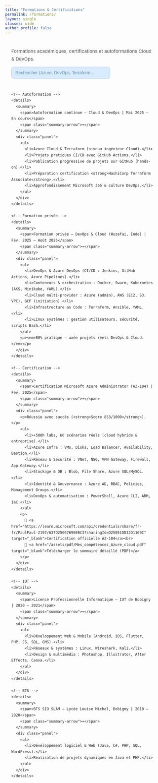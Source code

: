 ```yaml
---
title: "Formations & Certifications"
permalink: /formations/
layout: single
classes: wide
author_profile: false
---
```


<style>
:root{
  --blue:#174c7b;
  --blue-strong:#123d63;
  --muted:#555;
  --panel:#fff;
  --radius:6px;
  --gap:18px;
  --font-sans: "Inter", "Segoe UI", Tahoma, sans-serif;
}
.form-wrap{max-width:1100px;margin:40px auto;padding:0 20px;font-family:var(--font-sans);color:#222;line-height:1.65}
.form-header{margin-bottom:28px}
.form-header h1{font-size:34px;letter-spacing:.02em;margin:0 0 6px;color:var(--blue-strong)}
.form-header p{margin:0;color:var(--muted);font-size:15px}

.form-accordion{display:grid;gap:var(--gap);margin-top:18px}
.form-accordion details{border-radius:var(--radius);overflow:hidden;background:transparent}
.form-accordion details summary{
  list-style:none;cursor:pointer;background:var(--blue);color:#fff;
  padding:16px 22px;font-weight:700;font-size:16px;letter-spacing:.02em;
  display:flex;align-items:center;justify-content:space-between;
  transition:background .18s ease,transform .08s ease;
}
.form-accordion details summary::-webkit-details-marker{display:none}
.form-accordion details summary:hover,
.form-accordion details summary:focus{
  background:linear-gradient(180deg,var(--blue) 0%,var(--blue-strong) 100%);
  transform:translateY(-1px);outline:none
}
.summary-arrow{display:inline-block;width:20px;height:20px;transform:rotate(0deg);transition:transform .35s ease;opacity:.95}
.form-accordion details[open] summary .summary-arrow{transform:rotate(180deg)}
.form-accordion details .panel{
  background:var(--panel);border:1px solid rgba(0,0,0,0.06);border-top:none;
  padding:0 22px;border-radius:0 0 var(--radius) var(--radius);
  box-shadow:0 8px 26px rgba(10,20,30,0.05);
  color:#333;overflow:hidden;max-height:0;opacity:0;
  transition:max-height 1s cubic-bezier(.2,.9,.2,1),opacity .95s ease
}
.form-accordion details[open] .panel{padding:18px 22px 22px;max-height:1400px;opacity:1}
.panel h3{margin:0 0 8px;color:#12263b;font-size:15px;font-weight:700}
.panel p,.panel li{margin:6px 0;font-size:14px}
.panel ul{margin:6px 0 0 18px;padding:0}
.panel li{margin-bottom:8px}

/* Search bar */
.form-header-row{display:flex;align-items:center;justify-content:space-between;gap:12px;flex-wrap:wrap}
.searchbar{position:relative;min-width:280px}
#formSearch{appearance:none;width:320px;max-width:100%;padding:10px 36px 10px 12px;border:1px solid rgba(0,0,0,.15);border-radius:8px;font-size:14px}
#formSearch:focus{outline:none;box-shadow:0 0 0 3px rgba(23,76,123,.15);border-color:var(--blue)}
#clearFormSearch{position:absolute;right:8px;top:50%;transform:translateY(-50%);background:transparent;border:0;font-size:16px;color:#999;cursor:pointer;display:none}
#formSearch{background:#d9ebff;border:1px solid #a8c9f0;color:#123d63;font-weight:500}
#formSearch::placeholder{color:#5b87aa;opacity:.9}
#formMeta{margin-top:6px;color:var(--muted);font-size:13px}
.is-hidden{display:none!important}

/* highlight */
mark.hl{background:#ffeb3b66;color:#111;padding:0 .15em;border-radius:3px;box-shadow:inset 0 0 0 1px #f0d00080}
</style>

<div class="form-wrap">
  <div class="form-header">
    <div class="form-header-row">
      <p style="margin:0">Formations académiques, certifications et autoformations Cloud & DevOps.</p>
      <div class="searchbar">
        <input type="search" id="formSearch" placeholder="Rechercher (Azure, DevOps, Terraform…)" aria-label="Rechercher une formation">
        <button type="button" id="clearFormSearch" aria-label="Effacer">✕</button>
      </div>
    </div>
    <div id="formMeta"></div>
  </div>

  <div class="form-accordion" id="formAccordion">

    <!-- Autoformation -->
    <details>
      <summary>
        <span>Autoformation continue — Cloud & DevOps | Mai 2025 – En cours</span>
        <span class="summary-arrow">▾</span>
      </summary>
      <div class="panel">
        <ul>
          <li>Azure Cloud & Terraform (niveau ingénieur Cloud).</li>
          <li>Projets pratiques CI/CD avec GitHub Actions.</li>
          <li>Publication progressive de projets sur GitHub (hands-on).</li>
          <li>Préparation certification <strong>HashiCorp Terraform Associate</strong>.</li>
          <li>Approfondissement Microsoft 365 & culture DevOps.</li>
        </ul>
      </div>
    </details>

    <!-- Formation privée -->
    <details>
      <summary>
        <span>Formation privée — DevOps & Cloud (Huzefai, Inde) | Fév. 2025 – Août 2025</span>
        <span class="summary-arrow">▾</span>
      </summary>
      <div class="panel">
        <ul>
          <li>DevOps & Azure DevOps (CI/CD : Jenkins, GitHub Actions, Azure Pipelines).</li>
          <li>Conteneurs & orchestration : Docker, Swarm, Kubernetes (AKS, Minikube, YAML).</li>
          <li>Cloud multi-provider : Azure (admin), AWS (EC2, S3, VPC), GCP (initiation).</li>
          <li>Infrastructure as Code : Terraform, Ansible, YAML.</li>
          <li>Linux systèmes : gestion utilisateurs, sécurité, scripts Bash.</li>
        </ul>
        <p><em>80% pratique — axée projets réels DevOps & Cloud.</em></p>
      </div>
    </details>

    <!-- Certification -->
    <details>
      <summary>
        <span>Certification Microsoft Azure Administrator (AZ-104) | Fév. 2025</span>
        <span class="summary-arrow">▾</span>
      </summary>
      <div class="panel">
        <p>Réussie avec succès (<strong>Score 853/1000</strong>).</p>
        <ul>
          <li>+500h labs, 60 scénarios réels (cloud hybride & entreprise).</li>
          <li>Azure Infra : VMs, Disks, Load Balancer, Availability, Bastion.</li>
          <li>Réseau & Sécurité : VNet, NSG, VPN Gateway, Firewall, App Gateway.</li>
          <li>Stockage & DB : Blob, File Share, Azure SQL/MySQL.</li>
          <li>Identité & Gouvernance : Azure AD, RBAC, Policies, Management Groups.</li>
          <li>DevOps & automatisation : PowerShell, Azure CLI, ARM, IaC.</li>
        </ul>
        <p>
          🔗 <a href="https://learn.microsoft.com/api/credentials/share/fr-fr/PaulPaul-2197/637D25067696EBC3?sharingId=D25051DD12D1109C" target="_blank">Certification officielle AZ-104</a><br>
          🔗 <a href="/assets/pdf/Mes_compétences_Azure_cloud.pdf" target="_blank">Télécharger le sommaire détaillé (PDF)</a>
        </p>
      </div>
    </details>

    <!-- IUT -->
    <details>
      <summary>
        <span>Licence Professionnelle Informatique — IUT de Bobigny | 2020 – 2021</span>
        <span class="summary-arrow">▾</span>
      </summary>
      <div class="panel">
        <ul>
          <li>Développement Web & Mobile (Android, iOS, Flutter, PHP, JS, SQL, CMS).</li>
          <li>Réseaux & systèmes : Linux, Wireshark, Kali.</li>
          <li>Design & multimédia : Photoshop, Illustrator, After Effects, Canva.</li>
        </ul>
      </div>
    </details>

    <!-- BTS -->
    <details>
      <summary>
        <span>BTS SIO SLAM — Lycée Louise Michel, Bobigny | 2018 – 2020</span>
        <span class="summary-arrow">▾</span>
      </summary>
      <div class="panel">
        <ul>
          <li>Développement logiciel & Web (Java, C#, PHP, SQL, WordPress).</li>
          <li>Réalisation de projets dynamiques en Java et PHP.</li>
        </ul>
      </div>
    </details>

  </div>
</div>

<script>
document.addEventListener("DOMContentLoaded", () => {
  const acc = document.getElementById("formAccordion");
  const input = document.getElementById("formSearch");
  const clearBtn = document.getElementById("clearFormSearch");
  const meta = document.getElementById("formMeta");
  const items = [...acc.querySelectorAll("details")];

  function norm(s){return (s||"").toLowerCase().normalize("NFD").replace(/[\u0300-\u036f]/g,"");}
  function removeHighlights(el){el.querySelectorAll("mark.hl").forEach(m=>m.replaceWith(document.createTextNode(m.textContent)));}

  function highlight(el, query){
    if(!query) return;
    removeHighlights(el);
    const nq=norm(query);
    function walk(n){
      if(n.nodeType===3){
        let o=n.nodeValue, frag=document.createDocumentFragment();
        let regex=new RegExp("("+query+")","gi");
        let parts=o.split(regex);
        parts.forEach(p=>{
          if(norm(p)===nq){
            let mark=document.createElement("mark");
            mark.className="hl";mark.textContent=p;frag.appendChild(mark);
          }else frag.appendChild(document.createTextNode(p));
        });
        n.replaceWith(frag);
      } else if(n.nodeType===1 && n.childNodes && !["SCRIPT","STYLE","MARK"].includes(n.tagName)){
        [...n.childNodes].forEach(walk);
      }
    }
    walk(el);
  }

  function reset(){
    items.forEach(d=>{d.classList.remove("is-hidden");d.removeAttribute("open");removeHighlights(d);});
    clearBtn.style.display="none";meta.textContent="";
    window.__formSearchActive=false;
  }

  function search(q){
    const query=norm(q.trim());
    if(!query){reset();return;}
    window.__formSearchActive=true;
    let matches=0;
    items.forEach(d=>{
      const text=norm(d.textContent||"");
      if(text.includes(query)){
        d.classList.remove("is-hidden");d.setAttribute("open","");
        highlight(d,q);matches++;
      } else {d.classList.add("is-hidden");d.removeAttribute("open");removeHighlights(d);}
    });
    clearBtn.style.display="inline";
    meta.textContent=(matches>0)?matches+" formation(s) trouvée(s) pour « "+q+" »":"Aucun résultat pour « "+q+" »";
  }

  input.addEventListener("input",e=>search(e.target.value));
  clearBtn.addEventListener("click",()=>{input.value="";reset();input.focus();});
});
</script>
